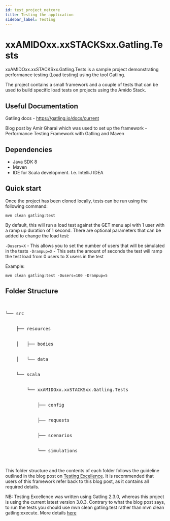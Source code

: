 ```yaml
---
id: test_project_netcore
title: Testing the application
sidebar_label: Testing
---
```


# xxAMIDOxx.xxSTACKSxx.Gatling.Tests
xxAMIDOxx.xxSTACKSxx.Gatling.Tests is a sample project demonstrating performance testing (Load testing) using the tool Gatling.

The project contains a small framework and a couple of tests that can be used to build specific load tests on projects using the Amido Stack.

## Useful Documentation
Gatling docs - https://gatling.io/docs/current

Blog post by Amir Gharai which was used to set up the framework - Performance Testing Framework with Gatling and Maven

## Dependencies
- Java SDK 8
- Maven
- IDE for Scala development. I.e. IntelliJ IDEA


## Quick start
Once the project has been cloned locally, tests can be run using the following command:

`mvn clean gatling:test`

By default, this will run a load test against the GET menu api with 1 user with a ramp up duration of 1 second. There are optional parameters that can be added to change the load test:

`-Dusers=X` - This allows you to set the number of users that will be simulated in the tests
`-Drampup=X` - This sets the amount of seconds the test will ramp the test load from 0 users to X users in the test

Example:

`mvn clean gatling:test -Dusers=100 -Drampup=5`

## Folder Structure

<pre>
<div>
    <div>└──&nbsp;src</div>
    <div>&nbsp;&nbsp;&nbsp;&nbsp;├──&nbsp;resources</div>
    <div>&nbsp;&nbsp;&nbsp;&nbsp;│&nbsp;&nbsp;&nbsp;├──&nbsp;bodies</div>
    <div>&nbsp;&nbsp;&nbsp;&nbsp;│&nbsp;&nbsp;&nbsp;└──&nbsp;data</div>
    <div>&nbsp;&nbsp;&nbsp;&nbsp;└──&nbsp;scala</div>
    <div>&nbsp;&nbsp;&nbsp;&nbsp;&nbsp;&nbsp;&nbsp;&nbsp;└──&nbsp;xxAMIDOxx.xxSTACKSxx.Gatling.Tests</div>
    <div>&nbsp;&nbsp;&nbsp;&nbsp;&nbsp;&nbsp;&nbsp;&nbsp;&nbsp;&nbsp;&nbsp;&nbsp;├──&nbsp;config</div>
    <div>&nbsp;&nbsp;&nbsp;&nbsp;&nbsp;&nbsp;&nbsp;&nbsp;&nbsp;&nbsp;&nbsp;&nbsp;├──&nbsp;requests</div>
    <div>&nbsp;&nbsp;&nbsp;&nbsp;&nbsp;&nbsp;&nbsp;&nbsp;&nbsp;&nbsp;&nbsp;&nbsp;├──&nbsp;scenarios</div>
    <div>&nbsp;&nbsp;&nbsp;&nbsp;&nbsp;&nbsp;&nbsp;&nbsp;&nbsp;&nbsp;&nbsp;&nbsp;└──&nbsp;simulations</div>
</div>
</pre>


This folder structure and the contents of each folder follows the guideline outlined in the blog post on [Testing Excellence](https://devqa.io/gatling-maven-performance-test-framework/). It is recommended that users of this framework refer back to this blog post, as it contains all required details.

NB: Testing Excellence was written using Gatling 2.3.0, whereas this project is using the current latest version 3.0.3. Contrary to what the blog post says, to run the tests you should use mvn clean gatling:test rather than mvn clean gatling:execute. More details [here](https://gatling.io/docs/current/migration_guides/2.3-to-3.0)